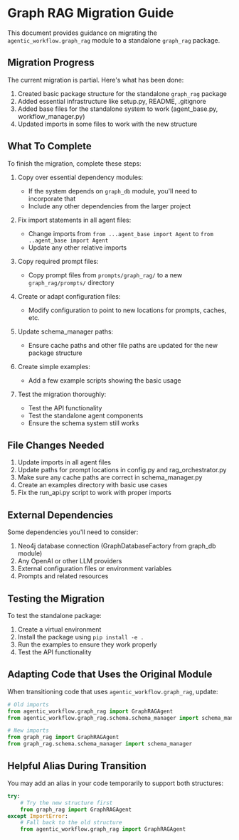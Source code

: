 # Graph RAG Migration Guide

This document provides guidance on migrating the `agentic_workflow.graph_rag` module to a standalone `graph_rag` package.

## Migration Progress

The current migration is partial. Here's what has been done:

1. Created basic package structure for the standalone `graph_rag` package
2. Added essential infrastructure like setup.py, README, .gitignore
3. Added base files for the standalone system to work (agent_base.py, workflow_manager.py)
4. Updated imports in some files to work with the new structure

## What To Complete

To finish the migration, complete these steps:

1. Copy over essential dependency modules:
   - If the system depends on `graph_db` module, you'll need to incorporate that
   - Include any other dependencies from the larger project

2. Fix import statements in all agent files:
   - Change imports from `from ...agent_base import Agent` to `from ..agent_base import Agent`
   - Update any other relative imports

3. Copy required prompt files:
   - Copy prompt files from `prompts/graph_rag/` to a new `graph_rag/prompts/` directory

4. Create or adapt configuration files:
   - Modify configuration to point to new locations for prompts, caches, etc.

5. Update schema_manager paths:
   - Ensure cache paths and other file paths are updated for the new package structure

6. Create simple examples:
   - Add a few example scripts showing the basic usage

7. Test the migration thoroughly:
   - Test the API functionality
   - Test the standalone agent components
   - Ensure the schema system still works

## File Changes Needed

1. Update imports in all agent files
2. Update paths for prompt locations in config.py and rag_orchestrator.py
3. Make sure any cache paths are correct in schema_manager.py
4. Create an examples directory with basic use cases
5. Fix the run_api.py script to work with proper imports

## External Dependencies

Some dependencies you'll need to consider:

1. Neo4j database connection (GraphDatabaseFactory from graph_db module)
2. Any OpenAI or other LLM providers
3. External configuration files or environment variables
4. Prompts and related resources

## Testing the Migration

To test the standalone package:

1. Create a virtual environment
2. Install the package using `pip install -e .`
3. Run the examples to ensure they work properly
4. Test the API functionality

## Adapting Code that Uses the Original Module

When transitioning code that uses `agentic_workflow.graph_rag`, update:

```python
# Old imports 
from agentic_workflow.graph_rag import GraphRAGAgent
from agentic_workflow.graph_rag.schema.schema_manager import schema_manager

# New imports
from graph_rag import GraphRAGAgent
from graph_rag.schema.schema_manager import schema_manager
```

## Helpful Alias During Transition

You may add an alias in your code temporarily to support both structures:

```python
try:
    # Try the new structure first
    from graph_rag import GraphRAGAgent
except ImportError:
    # Fall back to the old structure
    from agentic_workflow.graph_rag import GraphRAGAgent
```